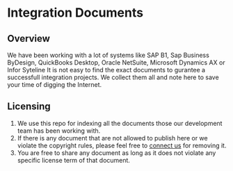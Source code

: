 # Integration Documents

## Overview

We have been working with a lot of systems like SAP B1, Sap Business ByDesign, QuickBooks Desktop, Oracle NetSuite, Microsoft Dynamics AX or Infor Syteline
It is not easy to find the exact documents to gurantee a successfull integration projects. We collect them all and note here to save your time
of digging the Internet.

## Licensing

1. We use this repo for indexing all the documents those our development team has been working with.
2. If there is any document that are not allowed to publish here or we violate the copyright rules, please feel free
to [connect us](mailto:support@beehexa.com) for removing it.
3. You are free to share any document as long as it does not violate any specific license term of that document.